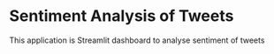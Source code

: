 # Sentiment Analysis of Tweets
 This application is Streamlit dashboard to analyse sentiment of tweets

